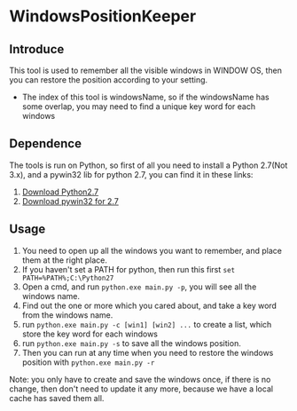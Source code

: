 # WindowsPositionKeeper

## Introduce
This tool is used to remember all the visible windows in WINDOW OS, then you can restore the position according to your setting. 
* The index of this tool is windowsName, so if the windowsName has some overlap, you may need to find a unique key word for each windows

## Dependence
The tools is run on Python, so first of all you need to install a Python 2.7(Not 3.x), and a pywin32 lib for python 2.7, you can find it in these links:

1. [Download Python2.7](https://www.python.org/downloads/ "Title")
2. [Download pywin32 for 2.7](http://sourceforge.net/projects/pywin32/files/pywin32/ "Title")

## Usage

1. You need to open up all the windows you want to remember, and place them at the right place.
2. If you haven't set a PATH for python, then run this first `set PATH=%PATH%;C:\Python27`
3. Open a cmd, and run `python.exe main.py -p`, you will see all the windows name.
4. Find out the one or more which you cared about, and take a key word from the windows name.
5. run `python.exe main.py -c [win1] [win2] ...` to create a list, which store the key word for each windows
6. run `python.exe main.py -s` to save all the windows position.
7. Then you can run at any time when you need to restore the windows position with `python.exe main.py -r`

Note: you only have to create and save the windows once, if there is no change, then don't need to update it any more, because we have a local cache has saved them all.